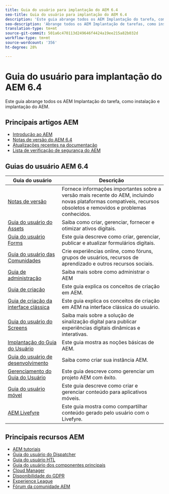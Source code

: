 ```yaml
---
title: Guia do usuário para implantação do AEM 6.4
seo-title: Guia do usuário para implantação do AEM 6.4
description: 'Este guia abrange todos os AEM Implantação do tarefa, como instalação e implantação do AEM. '
seo-description: 'Abrange todos os AEM Implantação de tarefas, como instalação e implantação de AEM. '
translation-type: tm+mt
source-git-commit: 501a6c470113d249646f4424a19ee215a82b032d
workflow-type: tm+mt
source-wordcount: '356'
ht-degree: 28%

---
```



# Guia do usuário para implantação do AEM 6.4

Este guia abrange todos os AEM Implantação do tarefa, como instalação e implantação do AEM.

## Principais artigos AEM

* [Introdução ao AEM](https://helpx.adobe.com/experience-manager/get-started.html)
* [Notas de versão do AEM 6.4](/help/release-notes/home.md)
* [Atualizações recentes na documentação](https://helpx.adobe.com/experience-manager/documentation-updates.html)
* [Lista de verificação de segurança do AEM](/help/sites-administering/security-checklist.md)

## Guias do usuário AEM 6.4

| Guia do usuário | Descrição |
|--- |---|
| [Notas de versão](/help/release-notes/home.md) | Fornece informações importantes sobre a versão mais recente do AEM, incluindo novas plataformas compatíveis, recursos obsoletos e removidos e problemas conhecidos. |
| [Guia do usuário do Assets](/help/assets/home.md) | Saiba como criar, gerenciar, fornecer e otimizar ativos digitais. |
| [Guia do usuário Forms](/help/forms/home.md) | Este guia descreve como criar, gerenciar, publicar e atualizar formulários digitais. |
| [Guia do usuário das Comunidades](/help/communities/home.md) | Crie experiências online, como fóruns, grupos de usuários, recursos de aprendizado e outros recursos sociais. |
| [Guia de administração](/help/sites-administering/home.md) | Saiba mais sobre como administrar o AEM |
| [Guia de criação](/help/sites-authoring/home.md) | Este guia explica os conceitos de criação em AEM. |
| [Guia de criação da interface clássica](/help/sites-classic-ui-authoring/home.md) | Este guia explica os conceitos de criação em AEM na interface clássica do usuário. |
| [Guia do usuário do Screens](https://docs.adobe.com/content/help/en/experience-manager-screens/user-guide/aem-screens-introduction.html) | Saiba mais sobre a solução de sinalização digital para publicar experiências digitais dinâmicas e interativas. |
| [Implantação do Guia do Usuário](/help/sites-deploying/home.md) | Este guia mostra as noções básicas de AEM. |
| [Guia do usuário de desenvolvimento](/help/sites-developing/home.md) | Saiba como criar sua instância AEM. |
| [Gerenciamento do Guia do Usuário](/help/managing/home.md) | Este guia descreve como gerenciar um projeto AEM com êxito. |
| [Guia do usuário móvel](/help/mobile/home.md) | Este guia descreve como criar e gerenciar conteúdo para aplicativos móveis. |
| [AEM Livefyre](https://docs.adobe.com/content/help/en/livefyre/using/home.html) | Este guia mostra como compartilhar conteúdo gerado pelo usuário com o Livefyre. |

## Principais recursos AEM

* [AEM tutoriais](https://helpx.adobe.com/experience-manager/kt/index/aem-6-4-videos.html)
* [Guia do usuário do Dispatcher](https://docs.adobe.com/content/help/pt-BR/experience-manager-dispatcher/using/dispatcher.html)
* [Guia do usuário HTL](https://docs.adobe.com/content/help/pt-BR/experience-manager-htl/using/overview.html)
* [Guia do usuário dos componentes principais](https://docs.adobe.com/content/help/pt-BR/experience-manager-core-components/using/introduction.html)
* [Cloud Manager](https://docs.adobe.com/content/help/pt-BR/experience-manager-cloud-manager/using/introduction-to-cloud-manager.html)
* [Disponibilidade do GDPR](/help/managing/data-protection-and-privacy.md)
* [Experience League](https://guided.adobe.com/?promoid=K42KVXHD&amp;mv=other#solutions/experience-manager)
* [Fórum da comunidade AEM](https://forums.adobe.com/community/experience-cloud/marketing-cloud/experience-manager)